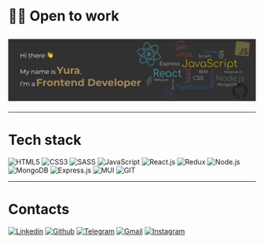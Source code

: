 # 👨‍💻 Open to work

## ![preview](./assets/preview-gh.jpg)

---

# Tech stack

![HTML5](https://img.shields.io/badge/HTML5-E34F26?style=for-the-badge&logo=html5&logoColor=white)
![CSS3](https://img.shields.io/badge/CSS3-1572B6?style=for-the-badge&logo=css3&logoColor=white)
![SASS](https://img.shields.io/badge/Sass-CC6699?style=for-the-badge&logo=sass&logoColor=white)
![JavaScript](https://img.shields.io/badge/JavaScript-323330?style=for-the-badge&logo=javascript&logoColor=F7DF1E)
![React.js](https://img.shields.io/badge/React-20232A?style=for-the-badge&logo=react&logoColor=61DAFB)
![Redux](https://img.shields.io/badge/Redux-593D88?style=for-the-badge&logo=redux&logoColor=white)
![Node.js](https://img.shields.io/badge/Node.js-339933?style=for-the-badge&logo=nodedotjs&logoColor=white)
![MongoDB](https://img.shields.io/badge/MongoDB-4EA94B?style=for-the-badge&logo=mongodb&logoColor=white)
![Express.js](https://img.shields.io/badge/Express.js-000000?style=for-the-badge&logo=express&logoColor=white)
![MUI](https://img.shields.io/badge/Material%20UI-007FFF?style=for-the-badge&logo=mui&logoColor=white)
![GIT](https://img.shields.io/badge/GIT-E44C30?style=for-the-badge&logo=git&logoColor=white)

---

# Contacts

[![Linkedin](https://img.shields.io/badge/LinkedIn-0077B5?style=for-the-badge&logo=linkedin&logoColor=white)](https://www.linkedin.com/in/yuriipohorilets/)
[![Github](https://img.shields.io/badge/GitHub-100000?style=for-the-badge&logo=github&logoColor=white)](https://github.com/YuriiPohorilets)
[![Telegram](https://img.shields.io/badge/Telegram-2CA5E0?style=for-the-badge&logo=telegram&logoColor=white)](https://t.me/YuraPohorilets)
[![Gmail](https://img.shields.io/badge/Gmail-D14836?style=for-the-badge&logo=gmail&logoColor=white)](mailto:ohorilets.y@gmail.com)
[![Instagram](https://img.shields.io/badge/Instagram-E4405F?style=for-the-badge&logo=instagram&logoColor=white)](https://www.instagram.com/yura_pohorilets/)
